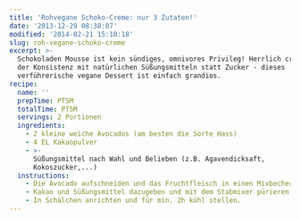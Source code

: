 ```yaml
---
title: 'Rohvegane Schoko-Creme: nur 3 Zutaten!'
date: '2013-12-29 08:38:07'
modified: '2014-02-21 15:10:18'
slug: roh-vegane-schoko-creme
excerpt: >-
  Schokoladen Mousse ist kein sündiges, omnivores Privileg! Herrlich cremig in
  der Konsistenz mit natürlichen Süßungsmitteln statt Zucker - dieses
  verführerische vegane Dessert ist einfach grandios.
recipe:
  name: ''
  prepTime: PT5M
  totalTime: PT5M
  servings: 2 Portionen
  ingredients:
    - 2 kleine weiche Avocados (am besten die Sorte Hass)
    - 4 EL Kakaopulver
    - >-
      Süßungsmittel nach Wahl und Belieben (z.B. Agavendicksaft,
      Kokoszucker,...)
  instructions:
    - Die Avocado aufschneiden und das Fruchtfleisch in einen Mixbecher löffeln.
    - Kakao und Süßungsmittel dazugeben und mit dem Stabmixer pürieren.
    - In Schälchen anrichten und für min. 2h kühl stellen.
---
```


